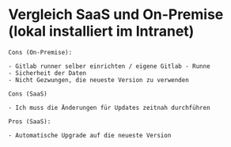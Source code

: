 # Vergleich SaaS und On-Premise (lokal installiert im Intranet) 

```
Cons (On-Premise):

- Gitlab runner selber einrichten / eigene Gitlab - Runne 
- Sicherheit der Daten
- Nicht Gezwungen, die neueste Version zu verwenden 

Cons (SaaS)

- Ich muss die Änderungen für Updates zeitnah durchführen 

Pros (SaaS): 

- Automatische Upgrade auf die neueste Version
```
